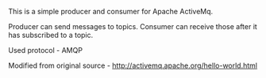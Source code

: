This is a simple producer and consumer for Apache ActiveMq.

Producer can send messages to topics.
Consumer can receive those after it has subscribed to a topic.

Used protocol - AMQP

Modified from original source - http://activemq.apache.org/hello-world.html
